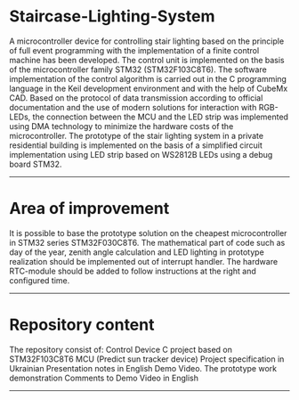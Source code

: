 # Staircase-Lighting-System

A microcontroller device for controlling stair lighting based on the principle of full event programming with the implementation of a finite control machine has been developed.
The control unit is implemented on the basis of the microcontroller family STM32 (STM32F103C8T6). 
The software implementation of the control algorithm is carried out in the C programming language in the Keil development environment and with the help of CubeMx CAD.
Based on the protocol of data transmission according to official documentation and the use of modern solutions for interaction with RGB-LEDs, the connection between the MCU and the LED strip was implemented using DMA technology to minimize the hardware costs of the microcontroller.
The prototype of the stair lighting system in a private residential building is implemented on the basis of a simplified circuit implementation using LED strip based on WS2812B LEDs using a debug board STM32.
____________________________________________________________________________________________________________________________________________
# Area of improvement

It is possible to base the prototype solution on the cheapest microcontroller in STM32 series STM32F030C8T6.
The mathematical part of code such as day of the year, zenith angle calculation and LED lighting in prototype realization should be implemented out of interrupt handler. 
The hardware RTC-module should be added to follow instructions at the right and configured time. 
____________________________________________________________________________________________________________________________________________
# Repository content

The repository consist of:
Control Device C project based on STM32F103C8T6 MCU (Predict sun tracker device)
Project specification in Ukrainian
Presentation notes in English
Demo Video. The prototype work demonstration
Comments to Demo Video in English
____________________________________________________________________________________________________________________________________________
